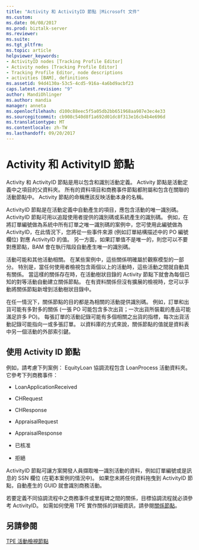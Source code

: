 ```yaml
---
title: "Activity 和 ActivityID 節點 |Microsoft 文件"
ms.custom: 
ms.date: 06/08/2017
ms.prod: biztalk-server
ms.reviewer: 
ms.suite: 
ms.tgt_pltfrm: 
ms.topic: article
helpviewer_keywords:
- ActivityID nodes [Tracking Profile Editor]
- Activity nodes [Tracking Profile Editor]
- Tracking Profile Editor, node descriptions
- activities [BAM], definitions
ms.assetid: 94d4130a-53c5-4cd5-916a-4a6bd9acbf23
caps.latest.revision: "9"
author: MandiOhlinger
ms.author: mandia
manager: anneta
ms.openlocfilehash: d100c88eec5f5a05db2bb651968aa987e3ec4e33
ms.sourcegitcommit: cb908c540d8f1a692d01dc8f313e16cb4b4e696d
ms.translationtype: MT
ms.contentlocale: zh-TW
ms.lasthandoff: 09/20/2017
---
```

# <a name="activity-and-activityid-nodes"></a>Activity 和 ActivityID 節點
Activity 和 ActivityID 節點是用以包含和識別活動定義。 Activity 節點是活動定義中之項目的父資料夾。 所有的資料項目和商務事件節點都附屬和包含在關聯的活動節點中。 Activity 節點的命稱應該反映活動本身的名稱。  
  
 ActivityID 節點是在活動定義中自動產生的項目，應包含活動的唯一識別碼。 ActivityID 節點可用以追蹤使用者提供的識別碼或系統產生的識別碼。 例如，在將訂單編號做為系統中所有訂單之唯一識別碼的案例中，您可使用此編號做為 ActivityID，在此情況下，您將從一些事件來源 (例如訂單結構描述中的 PO 編號欄位) 對應 ActivityID 的值。 另一方面，如果訂單值不是唯一的，則您可以不要對應節點，BAM 會在執行階段自動產生唯一的識別碼。  
  
 活動可能和其他活動相關。 在某些案例中，這些關係明確屬於觀察模型的一部分。  特別是，當任何使用者檢視包含兩個以上的活動時，這些活動之間就自動具有關係。  當這樣的關係存在時，在活動樹狀目錄的 Activity 節點下就會為每個已知的對等活動自動建立關係節點。 在有資料關係但沒有擴展的檢視時，您可以手動將關係節點新增到活動樹狀目錄中。  
  
 在任一情況下，關係節點的目的都是為相關的活動提供識別碼。 例如，訂單和出貨可能有多對多的關係 (一張 PO 可能包含多次出貨；一次出貨所裝載的產品可能滿足許多 PO)。  每張訂單的活動記錄可能有多個相關之出貨的指標，每次出貨活動記錄可能指向一或多張訂單。  以資料庫的方式來說，關係節點的值就是資料表中另一個活動的外部索引鍵。  
  
## <a name="working-with-activity-id-nodes"></a>使用 Activity ID 節點  
 例如，請考慮下列案例： EquityLoan 協調流程包含 LoanProcess 活動資料夾。 它參考下列商務事件：  
  
-   LoanApplicationReceived  
  
-   CHRequest  
  
-   CHResponse  
  
-   AppraisalRequest  
  
-   AppraisalResponse  
  
-   已核准  
  
-   拒絕  
  
 ActivityID 節點可讓方案開發人員擷取唯一識別活動的資料，例如訂單編號或是訊息的 SSN 欄位 (在範本案例的情況中)。 如果您未將任何資料拖曳到 ActivityID 節點，自動產生的 GUID 就會識別商務活動。  
  
 若要定義不同協調流程中之商務事件或里程碑之間的關係，目標協調流程就必須參考 ActivityID。 如需如何使用 TPE 實作關係的詳細資訊，請參閱[關係節點](../core/relationship-nodes.md)。  
  
## <a name="see-also"></a>另請參閱  
 [TPE 活動檢視節點](../core/tpe-activity-view-nodes.md)
